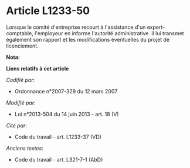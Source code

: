 # Article L1233-50

Lorsque le comité d'entreprise recourt à l'assistance d'un expert-comptable, l'employeur en informe  l'autorité
administrative. Il lui transmet également son rapport et  les modifications éventuelles du projet de licenciement.

**Nota:**



**Liens relatifs à cet article**

_Codifié par_:

  - Ordonnance n°2007-329 du 12 mars 2007

_Modifié par_:

  - Loi n°2013-504 du 14 juin 2013 - art. 18 (V)

_Cité par_:

  - Code du travail - art. L1233-37 (VD)

_Anciens textes_:

  - Code du travail - art. L321-7-1 (AbD)
